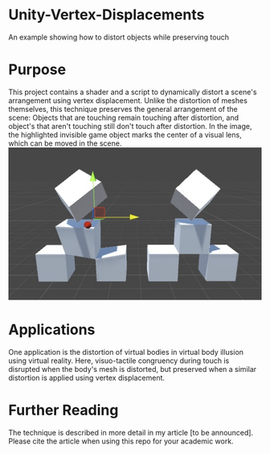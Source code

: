 # Unity-Vertex-Displacements
An example showing how to distort objects while preserving touch

# Purpose
This project contains a shader and a script to dynamically distort a scene's arrangement using vertex displacement. Unlike the distortion of meshes themselves, this technique preserves the general arrangement of the scene: Objects that are touching remain touching after distortion, and object's that aren't touching still don't touch after distortion. In the image, the highlighted invisible game object marks the center of a visual lens, which can be moved in the scene. 
![alt tag](https://github.com/mariusrubo/Unity-Vertex-Displacements/blob/master/lens_effect.jpg)

# Applications
One application is the distortion of virtual bodies in virtual body illusion using virtual reality. Here, visuo-tactile congruency during touch is disrupted when the body's mesh is distorted, but preserved when a similar distortion is applied using vertex displacement. 

# Further Reading
The technique is described in more detail in my article [to be announced]. Please cite the article when using this repo for your academic work.  
